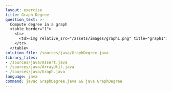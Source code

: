 ```yaml
---
layout: exercise
title: Graph Degree
question_text: >-
  Compute degree in a graph
  <table border="1">
    <tr>
      <td><img relative_src="/assets/images/graph1.png" title="graph1"></td>
    </tr>
  </table>
solution_file: /sources/java/GraphDegree.java
library_files:
- /sources/java/Assert.java
- /sources/java/ArrayUtil.java
- /sources/java/Graph.java
language: java
command: javac GraphDegree.java && java GraphDegree
---
```

